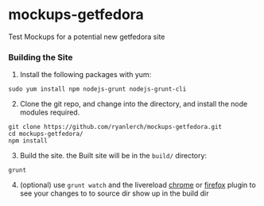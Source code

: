 mockups-getfedora
=================

Test Mockups for a potential new getfedora site

### Building the Site

1. Install the following packages with yum:
```
sudo yum install npm nodejs-grunt nodejs-grunt-cli
```

2. Clone the git repo, and change into the directory, and install the node modules required.
```
git clone https://github.com/ryanlerch/mockups-getfedora.git
cd mockups-getfedora/
npm install
```
3. Build the site. the Built site will be in the `build/` directory:
```
grunt
```

4. (optional) use `grunt watch` and the livereload [chrome]() or [firefox]() plugin to see your changes to to source dir show up in the build dir

    


